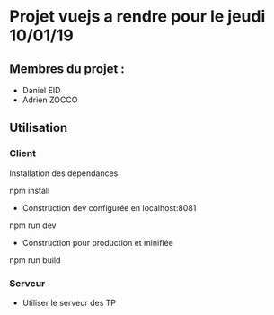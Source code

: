 # Projet vuejs a rendre pour le jeudi 10/01/19

## Membres du projet :

- Daniel EID
- Adrien ZOCCO

## Utilisation

### Client
Installation des dépendances

npm install

* Construction dev configurée en localhost:8081

npm run dev

* Construction pour production et minifiée

npm run build 

### Serveur

* Utiliser le serveur des TP




